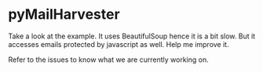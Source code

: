pyMailHarvester
==============

Take a look at the example. It uses BeautifulSoup hence it is a bit slow. But it accesses emails protected by javascript as well. 
Help me improve it. 

Refer to the issues to know what we are currently working on.

